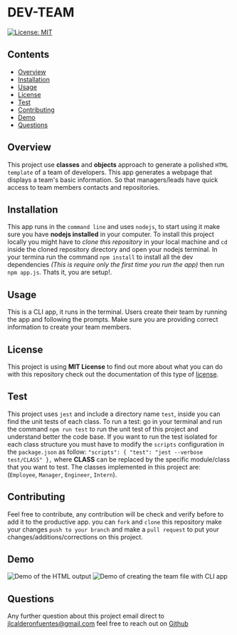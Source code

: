 # DEV-TEAM
[![License: MIT](https://img.shields.io/badge/License-MIT-yellow.svg)](https://opensource.org/licenses/MIT)

## Contents
* [Overview](#Overview)
* [Installation](#Installation)
* [Usage](#Usage)
* [License](#License)
* [Test](#Test)
* [Contributing](#Contributing)
* [Demo](#Demo)
* [Questions](#Questions)


## Overview
This project use **classes** and **objects** approach to generate a polished `HTML template` of a team of developers. This app generates a webpage that displays a team's basic information. So that managers/leads have quick access to team members contacts and repositories.

## Installation
This app runs in the `command line` and uses `nodejs`, to start using it make sure you have **nodejs installed** in your computer. To install this project locally you might have to *clone this repository* in your local machine and `cd` inside the cloned repository directory and open your nodejs terminal. In your termina run the command `npm install` to install all the dev dependencies *(This is require only the first time you run the app)* then run `npm app.js`. Thats it, you are setup!.

## Usage
This is a CLI app, it runs in the terminal. Users create their team by running the app and following the prompts. Make sure you are providing correct information to create your team members. 

## License
This project is using **MIT License** to find out more about what you can do with this repository check out the documentation of this type of [license](https://api.github.com/licenses/mit).

## Test
This project uses `jest` and include a directory name `test`, inside you can find the unit tests of each class. To run a test: go in your terminal and run the command `npm run test` to run the unit test of this project and understand better the code base. If you want to run the test isolated for each class structure you must have to modify the `scripts` configuration in the `package.json` as follow: `"scripts": { "test": "jest --verbose test/CLASS" },` where **CLASS** can be replaced by the specific module/class that you want to test. The classes implemented in this project are: (`Employee`, `Manager`, `Engineer`, `Intern`).

## Contributing
Feel free to contribute, any contribution will be check and verify before to add it to the productive app. you can `fork` and `clone` this repository make your changes `push to your branch` and make a `pull request` to put your changes/additions/corrections on this project.

## Demo
![Demo of the HTML output](/assets/demo-html-output.gif)
![Demo of creating the team file with CLI app](/assets/demo-cli-tool.gif)

## Questions
Any further question about this project email direct to <jlcalderonfuentes@gmail.com> feel free to reach out on [Github](https://github.com/jlcalderon)

